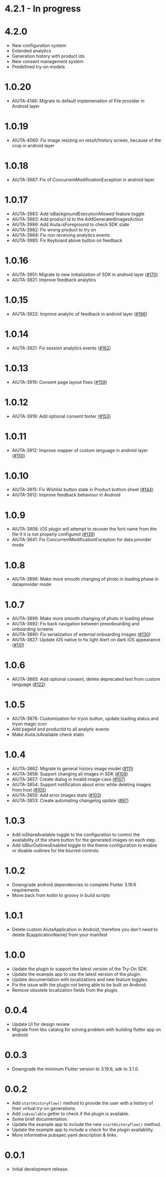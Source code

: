 # 4.2.1 - In progress


# 4.2.0

* New configuration system
* Extended analytics
* Generation history with product ids
* New consent management system
* Predefined try-on models

# 1.0.20

* AIUTA-4146: Migrate to default implemenation of File provider in Android layer

# 1.0.19

* AIUTA-4060: Fix image resizing on result/history screen, because of the crop in android layer

# 1.0.18

* AIUTA-3987: Fix of ConcurrentModificationException in android layer

# 1.0.17

* AIUTA-3983: Add isBackgroundExecutionAllowed feature toggle
* AIUTA-3983: Add product id to the AddGeneratedImagesAction
* AIUTA-3986: Add Aiuta.isForeground to check SDK state
* AIUTA-3982: Fix wrong product to try on
* AIUTA-3984: Fix non receiving analytics events
* AIUTA-3985: Fix Keyboard above button on feedback

# 1.0.16

* AIUTA-3951: Migrate to new initialization of SDK in android layer ([#170](https://github.com/aiuta-com/flutter-sdk/pull/170))
* AIUTA-3921: Improve feedback analytics

# 1.0.15

* AIUTA-3922: Improve analytic of feedback in android layer ([#166](https://github.com/aiuta-com/flutter-sdk/pull/166))

# 1.0.14

* AIUTA-3921: Fix session analytics events ([#162](https://github.com/aiuta-com/flutter-sdk/pull/162))

# 1.0.13

* AIUTA-3919: Consent page layout fixes ([#159](https://github.com/aiuta-com/flutter-sdk/pull/159))

# 1.0.12

* AIUTA-3919: Add optional consent footer ([#153](https://github.com/aiuta-com/flutter-sdk/pull/153))

# 1.0.11

* AIUTA-3912: Improve mapper of custom language in android layer ([#150](https://github.com/aiuta-com/flutter-sdk/pull/150))

# 1.0.10

* AIUTA-3915: Fix Wishlist button state in Product bottom sheet ([#144](https://github.com/aiuta-com/flutter-sdk/pull/144))
* AIUTA-3912: Improve feedback behaviour in Android

# 1.0.9

* AIUTA-3906: iOS plugin will attempt to recover the font name from the file if it is not properly configured ([#139](https://github.com/aiuta-com/flutter-sdk/pull/139))
* AIUTA-3641: Fix ConcurrentModificationException for data provider mode

# 1.0.8

* AIUTA-3896: Make more smooth changing of photo in loading phase in dataprovider mode

# 1.0.7

* AIUTA-3896: Make more smooth changing of photo in loading phase
* AIUTA-3892: Fix back navigation between preonboarding and onboarding screens
* AIUTA-3890: Fix serialization of external onboarding images ([#130](https://github.com/aiuta-com/flutter-sdk/pull/131))
* AIUTA-3827: Update iOS native to fix light Alert on dark iOS appearance ([#131](https://github.com/aiuta-com/flutter-sdk/pull/131))

# 1.0.6

* AIUTA-3885: Add optional consent, delete deprecated text from custom language ([#122](https://github.com/aiuta-com/flutter-sdk/pull/122))

# 1.0.5

* AIUTA-3876: Customization for tryon button, update loading status and tryon magic icon
* Add pageId and productId to all analytic events
* Make Aiuta.isAvailable check static

# 1.0.4

* AIUTA-3862: Migrate to general history image model ([#111](https://github.com/aiuta-com/flutter-sdk/pull/111))
* AIUTA-3858: Support changing all images in SDK ([#109](https://github.com/aiuta-com/flutter-sdk/pull/109))
* AIUTA-3857: Create dialog in invalid image case ([#107](https://github.com/aiuta-com/flutter-sdk/pull/107))
* AIUTA-3854: Support notification about error while deleting images from host ([#105](https://github.com/aiuta-com/flutter-sdk/pull/105))
* AIUTA-3855: Add error images state  ([#103](https://github.com/aiuta-com/flutter-sdk/pull/103))
* AIUTA-3853: Create automating changelog update ([#97](https://github.com/aiuta-com/flutter-sdk/pull/97))

# 1.0.3

* Add isShareAvailable toggle to the configuration to control the availability
  of the share button for the generated images on each step.
* Add isBlurOutlinesEnabled toggle to the theme configuration to enable or
  disable outlines for the blurred controls.

# 1.0.2

* Downgrade android dependencies to complete Flutter 3.19.6 requirements
* Move back from kotlin to groovy in build scripts

# 1.0.1

* Delete custom AiutaApplication in Android, therefore you don't need to delete
  ${applicationName} from your manifest

# 1.0.0

* Update the plugin to support the latest version of the Try-On SDK.
* Update the example app to use the latest version of the plugin.
* Update documentation with localizations and new feature toggles.
* Fix the issue with the plugin not being able to be built on Android.
* Remove obsolete localization fields from the plugin.

# 0.0.4

* Update UI for design review
* Migrate from libs catalog for solving problem with building flutter app on
  android

# 0.0.3

* Downgrade the minimum Flutter version to 3.19.6, sdk to 3.1.0.

# 0.0.2

* Add `startHistoryFlow()` method to provide the user with a history of their
  virtual try-on generations.
* Add `isAvailable` getter to check if the plugin is available.
* Some brief documentation.
* Update the example app to include the new `startHistoryFlow()` method.
* Update the example app to include a check for the plugin availability.
* More informative pubspec.yaml description & links.

# 0.0.1

* Initial development release.
